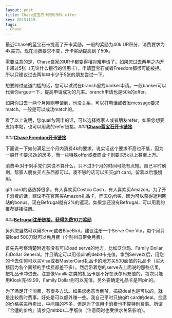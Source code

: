 ```yaml
---
layout: post
title: Chase蓝宝石卡限时50k offer
key: 20151119
tags:
- Chase
---
```


最近Chase的蓝宝石卡提高了开卡奖励。一般的奖励为40k UR积分，消费要求为4k美刀。现在消费要求不变，开卡奖励提高到了50k。

需要注意的是，Chase自家的UR卡都变得相对难申请了。如果您过去两年之内开卡超过5张（无论什么银行的信用卡），申请蓝宝石或者Freedom都很可能被拒。所以只建议过去两年申卡少于5张的朋友尝试一下。

想要跨过这道门槛的话，您可以试试在branch里找banker申请。一般banker可以代表你argue一下，提高申请成功的几率。branch申请也是50k的offer。

如果你过去一两个月刚刚申请到，也没关系，可以打电话或者发message要求match。一般是可以成功match的。

看了以上说明，您qualify网申的话，可以选择找家人或者朋友refer。如果您想要支持本站，也可以用我的refer链接。###**[Chase蓝宝石开卡链接](https://applynow.chase.com/FlexAppWeb/renderApp.do?PID=CFFD2&SPID=FGKQ&CELL=6RKJ&MSC=1518839478)**


###**[Chase Freedom开卡链接](https://applynow.chase.com/FlexAppWeb/renderApp.do?PID=CFFD2&SPID=FGKR&CELL=6RLH&MSC=1518309946)**

下面说一下如何满足三个月内消费4k的要求。说实话这个要求不高也不低，因为一般开卡要求2k的居多，而一些特殊offer或者商业卡则要求5k以上甚至上万。

消费4k对于剁手党们来说不算什么，只不过3个月的时间可能有点短。自己平时刷刷，帮家人朋友买点东西都可以。凑不够的话可以买买gift card，留着以后慢慢用。

gift card的话选择很多。有人喜欢买Costco Cash，有人喜欢买Amazon。为了开卡消费的话，建议不在官网买Amazon礼品卡，而去Gyft买，因为可以获得返利网站的bonus。现在Befrugal就有2%的返现。如果您还没有Befrugal，可以用我的推荐链接注册。

###**[Befrugal注册链接，获得免费10刀奖励](http://www.befrugal.com/referral/?ref=TXOQJGI)**

另外您当然可以用Serve或者BlueBird。建议注册一个Serve One Vip，每个月只要load 500刀就可以免月费（个别州自带免月费）。

首先先考察清楚附近有没有可以load serve的地方，比如沃尔玛、Family Dollar和Dollar General。并且确定可以用带pin的debit卡充值。拿到Serve以后，用您的卡去任何可以买Visa或者MasterCard礼品卡的地方买500面值的礼品卡（买大额因为各个面额的手续费都差不多）。然后带着您的serve去上面说的那些店里，把礼品卡冲进去。注意像Vanilla之类的礼品卡是不好在沃尔玛充值的，每次只能用Kiosk充49.99，Family Dollar则可以充值。另外要确定礼品卡是带pin的。

为了满足开卡消费，有很多方法。如果您愿意当倒爷，搞搞deal也是可以的，就是比较费时费事。好处是可以额外赚一些。我自己平时只搞gift card的deal。合适的价格买进再卖出，中间赚的不多，但是为了信用卡消费也不算特别费事。所谓『合适的价格』请参见mitbbs二手版价（注意同时也受供求关系影响）。